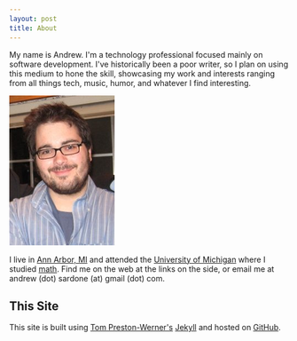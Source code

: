 ```yaml
---
layout: post
title: About
---
```


My name is Andrew. I'm a technology professional focused mainly on software development. I've historically been a poor writer, so I plan on using this medium to hone the skill, showcasing my work and interests ranging from all things tech, music, humor, and whatever I find interesting.

![me](/images/me.png "Andrew Sardone")

I live in [Ann Arbor, MI](http://annarbor.com) and attended the [University of Michigan](http://umich.edu) where I studied [math](http://www.math.lsa.umich.edu/). Find me on the web at the links on the side, or email me at andrew (dot) sardone (at) gmail (dot) com.

This Site
---------

This site is built using [Tom Preston-Werner's](http://tom.preston-werner.com/) [Jekyll](http://github.com/mojombo/jekyll/tree/master) and hosted on [GitHub](http://github.com/andrewsardone/andrewsardone.github.com).